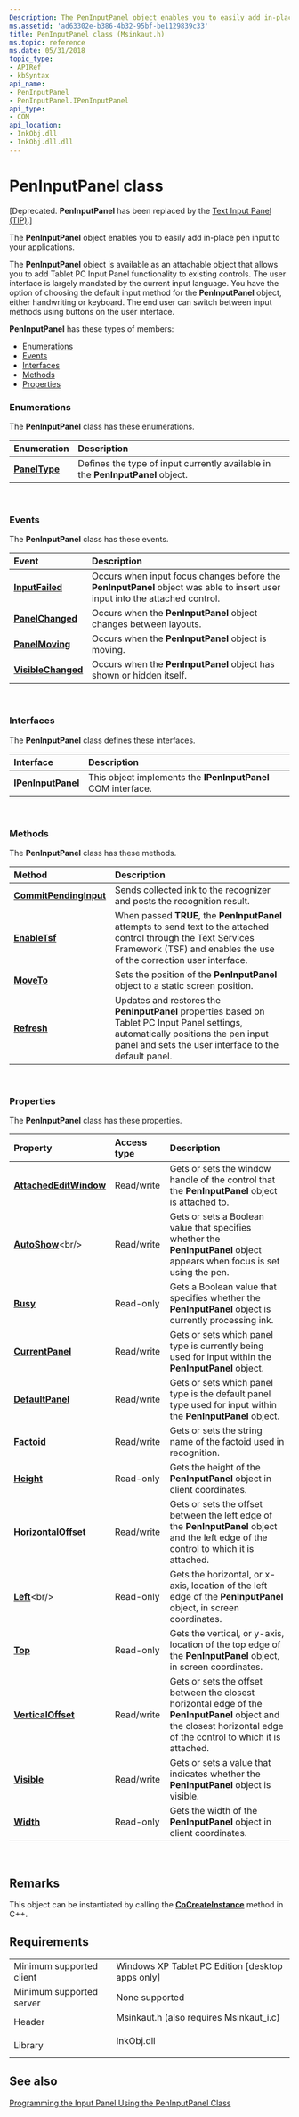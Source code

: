 ```yaml
---
Description: The PenInputPanel object enables you to easily add in-place pen input to your applications.
ms.assetid: 'ad63302e-b386-4b32-95bf-be1129839c33'
title: PenInputPanel class (Msinkaut.h)
ms.topic: reference
ms.date: 05/31/2018
topic_type: 
- APIRef
- kbSyntax
api_name: 
- PenInputPanel
- PenInputPanel.IPenInputPanel
api_type: 
- COM
api_location: 
- InkObj.dll
- InkObj.dll.dll
---
```


# PenInputPanel class

\[Deprecated. **PenInputPanel** has been replaced by the [Text Input Panel (TIP)](text-input-panel-reference.md).\]

The **PenInputPanel** object enables you to easily add in-place pen input to your applications.

The **PenInputPanel** object is available as an attachable object that allows you to add Tablet PC Input Panel functionality to existing controls. The user interface is largely mandated by the current input language. You have the option of choosing the default input method for the **PenInputPanel** object, either handwriting or keyboard. The end user can switch between input methods using buttons on the user interface.

**PenInputPanel** has these types of members:

-   [Enumerations](#enumerations)
-   [Events](#events)
-   [Interfaces](#interfaces)
-   [Methods](#methods)
-   [Properties](#properties)

### Enumerations

The **PenInputPanel** class has these enumerations.



| Enumeration                    | Description                                                                               |
|:-------------------------------|:------------------------------------------------------------------------------------------|
| [**PanelType**](https://msdn.microsoft.com/library/ms704908(v=VS.85).aspx) | Defines the type of input currently available in the **PenInputPanel** object.<br/> |



 

### Events

The **PenInputPanel** class has these events.



| Event                                                  | Description                                                                                                                             |
|:-------------------------------------------------------|:----------------------------------------------------------------------------------------------------------------------------------------|
| [**InputFailed**](peninputpanel-inputfailed.md)       | Occurs when input focus changes before the **PenInputPanel** object was able to insert user input into the attached control.<br/> |
| [**PanelChanged**](peninputpanel-panelchanged.md)     | Occurs when the **PenInputPanel** object changes between layouts.<br/>                                                            |
| [**PanelMoving**](peninputpanel-panelmoving.md)       | Occurs when the **PenInputPanel** object is moving.<br/>                                                                          |
| [**VisibleChanged**](peninputpanel-visiblechanged.md) | Occurs when the **PenInputPanel** object has shown or hidden itself.<br/>                                                         |



 

### Interfaces

The **PenInputPanel** class defines these interfaces.



| Interface          | Description                                                             |
|:-------------------|:------------------------------------------------------------------------|
| **IPenInputPanel** | This object implements the **IPenInputPanel** COM interface.<br/> |



 

### Methods

The **PenInputPanel** class has these methods.



| Method                                                         | Description                                                                                                                                                                                             |
|:---------------------------------------------------------------|:--------------------------------------------------------------------------------------------------------------------------------------------------------------------------------------------------------|
| [**CommitPendingInput**](/windows/desktop/api/peninputpanel/nf-peninputpanel-ipeninputpanel-commitpendinginput) | Sends collected ink to the recognizer and posts the recognition result.<br/>                                                                                                                      |
| [**EnableTsf**](/windows/desktop/api/peninputpanel/nf-peninputpanel-ipeninputpanel-enabletsf)                   | When passed **TRUE**, the **PenInputPanel** attempts to send text to the attached control through the Text Services Framework (TSF) and enables the use of the correction user interface.<br/>    |
| [**MoveTo**](/windows/desktop/api/peninputpanel/nf-peninputpanel-ipeninputpanel-moveto)                         | Sets the position of the **PenInputPanel** object to a static screen position.<br/>                                                                                                               |
| [**Refresh**](/windows/desktop/api/peninputpanel/nf-peninputpanel-ipeninputpanel-refresh)                       | Updates and restores the **PenInputPanel** properties based on Tablet PC Input Panel settings, automatically positions the pen input panel and sets the user interface to the default panel.<br/> |



 

### Properties

The **PenInputPanel** class has these properties.



| Property                                                                  | Access type           | Description                                                                                                                                                                    |
|:--------------------------------------------------------------------------|:----------------------|:-------------------------------------------------------------------------------------------------------------------------------------------------------------------------------|
| [**AttachedEditWindow**](/windows/desktop/api/peninputpanel/nf-peninputpanel-ipeninputpanel-get_attachededitwindow)<br/> | Read/write<br/> | Gets or sets the window handle of the control that the **PenInputPanel** object is attached to.<br/>                                                                     |
| [**AutoShow**](https://msdn.microsoft.com/library/ms703289(v=VS.85).aspx)<br/>                     | Read/write<br/> | Gets or sets a Boolean value that specifies whether the **PenInputPanel** object appears when focus is set using the pen.<br/>                                           |
| [**Busy**](/windows/desktop/api/Peninputpanel/nf-peninputpanel-ipeninputpanel-get_busy)<br/>                             | Read-only<br/>  | Gets a Boolean value that specifies whether the **PenInputPanel** object is currently processing ink.<br/>                                                               |
| [**CurrentPanel**](/windows/desktop/api/peninputpanel/nf-peninputpanel-ipeninputpanel-get_currentpanel)<br/>             | Read/write<br/> | Gets or sets which panel type is currently being used for input within the **PenInputPanel** object.<br/>                                                                |
| [**DefaultPanel**](/windows/desktop/api/peninputpanel/nf-peninputpanel-ipeninputpanel-get_defaultpanel)<br/>             | Read/write<br/> | Gets or sets which panel type is the default panel type used for input within the **PenInputPanel** object.<br/>                                                         |
| [**Factoid**](/windows/desktop/api/peninputpanel/nf-peninputpanel-ipeninputpanel-get_factoid)<br/>                       | Read/write<br/> | Gets or sets the string name of the factoid used in recognition.<br/>                                                                                                    |
| [**Height**](/windows/desktop/api/peninputpanel/nf-peninputpanel-ipeninputpanel-get_height)<br/>                         | Read-only<br/>  | Gets the height of the **PenInputPanel** object in client coordinates.<br/>                                                                                              |
| [**HorizontalOffset**](/windows/desktop/api/peninputpanel/nf-peninputpanel-ipeninputpanel-get_horizontaloffset)<br/>     | Read/write<br/> | Gets or sets the offset between the left edge of the **PenInputPanel** object and the left edge of the control to which it is attached.<br/>                             |
| [**Left**](https://msdn.microsoft.com/library/ms701203(v=VS.85).aspx)<br/>                             | Read-only<br/>  | Gets the horizontal, or x-axis, location of the left edge of the **PenInputPanel** object, in screen coordinates.<br/>                                                   |
| [**Top**](/windows/desktop/api/peninputpanel/nf-peninputpanel-ipeninputpanel-get_top)<br/>                               | Read-only<br/>  | Gets the vertical, or y-axis, location of the top edge of the **PenInputPanel** object, in screen coordinates.<br/>                                                      |
| [**VerticalOffset**](/windows/desktop/api/peninputpanel/nf-peninputpanel-ipeninputpanel-get_verticaloffset)<br/>         | Read/write<br/> | Gets or sets the offset between the closest horizontal edge of the **PenInputPanel** object and the closest horizontal edge of the control to which it is attached.<br/> |
| [**Visible**](/windows/desktop/api/peninputpanel/nf-peninputpanel-ipeninputpanel-get_visible)<br/>                       | Read/write<br/> | Gets or sets a value that indicates whether the **PenInputPanel** object is visible.<br/>                                                                                |
| [**Width**](/windows/desktop/api/peninputpanel/nf-peninputpanel-ipeninputpanel-get_width)<br/>                           | Read-only<br/>  | Gets the width of the **PenInputPanel** object in client coordinates.<br/>                                                                                               |



 

## Remarks

This object can be instantiated by calling the [**CoCreateInstance**](https://msdn.microsoft.com/library/ms686615(v=VS.85).aspx) method in C++.

## Requirements



|                                     |                                                                                                                     |
|-------------------------------------|---------------------------------------------------------------------------------------------------------------------|
| Minimum supported client<br/> | Windows XP Tablet PC Edition \[desktop apps only\]<br/>                                                       |
| Minimum supported server<br/> | None supported<br/>                                                                                           |
| Header<br/>                   | <dl> <dt>Msinkaut.h (also requires Msinkaut\_i.c)</dt> </dl> |
| Library<br/>                  | <dl> <dt>InkObj.dll</dt> </dl>                               |



## See also

<dl> <dt>

[Programming the Input Panel Using the PenInputPanel Class](programming-the-input-panel-using-the-peninputpanel-class.md)
</dt> </dl>

 

 




